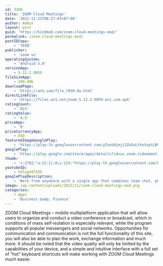 ```yaml
---
id: 3260
title: 'ZOOM Cloud Meetings'
date: '2022-11-23T08:27:03+07:00'
author: Admin
layout: post
guid: 'https://kindmod.com/zoom-cloud-meetings-mod/'
permalink: /zoom-cloud-meetings-mod/
postIDCopy:
    - '7030'
publisher:
    - 'zoom us'
operatingSystem:
    - 'Android 5.0'
versionApp:
    - 5.12.2.9059
fileSizeApp:
    - 209.4Mb
downloadPage:
    - 'https://an1.com/file_7030-dw.html'
directLinkFile:
    - 'https://files.an1.net/zoom_5.12.2.9059-an1.com.apk'
ratingCount:
    - '823'
ratingValue:
    - '4.5'
priceApp:
    - '0'
priceCurrencyApp:
    - USD
featuredImageGooglePlay:
    - 'https://play-lh.googleusercontent.com/yZsmiNjmji3ZoOuLthoVvptLB9cZ0vCmitcky4OUXNcEFV3IEQkrBD2uu5kuWRF5_ERA'
googlePlay:
    - 'https://play.google.com/store/apps/details?id=us.zoom.videomeetings'
thumb:
    - 's:2702:"a:21:{i:0;s:115:"https://play-lh.googleusercontent.com/kSI2FyhuPY3efl8htMUGG4goWJ865RCY7E-lvI0tqRsGwGMqO5gN2r2jXMxSIwtx4t0=w526-h296";i:1;s:116:"https://play-lh.googleusercontent.com/S14iIQ7L_ha9x_lx9hFjlYblgtV8IjOAIU2Z_6O5TVPe_pGIkmF-Hjw_bArRlhr0CUhQ=w526-h296";i:2;s:116:"https://play-lh.googleusercontent.com/ifhlKGxTR8buhU3U9PO20Av8YZSsYgR6MjBaZarTDUCLvWT7aDHGLijUf9MxUNr_UgbB=w526-h296";i:3;s:115:"https://play-lh.googleusercontent.com/aE9hiEon1yY1VTv6EIJ64Ne0tbpkUlFWrsofzVNrh-k0C_60i1CmAamLR14OFCj54H8=w526-h296";i:4;s:115:"https://play-lh.googleusercontent.com/SLwHW1Deje-QK_XTCAn3k6HzMudBzAUajdumHdtTsiBblv88YbUMU9UeD87EtyF1M1E=w526-h296";i:5;s:114:"https://play-lh.googleusercontent.com/u18lCHtLBpr-i4-Hy6B-McFerquqFNMwdRsfnEd7s6Cuds-tc-YHqIB7Za5DLWqztw=w526-h296";i:6;s:115:"https://play-lh.googleusercontent.com/nowmj9rOl5cC_ABc4BYuDbawclPTfhHRfTvt6dLsHwrpXaeFYmDc0EOxLey09zsxG9A=w526-h296";i:7;s:114:"https://play-lh.googleusercontent.com/MLmMQiFvi7lejwyi_23tNYGCgMlD4aHvddto4lgFnucauMrHV99uYU-lOzX219nVLQ=w526-h296";i:8;s:115:"https://play-lh.googleusercontent.com/diPbqv03juHYpp-3vFDKpREH9okWOXeCsOBlWZBp761rCJgRcHIOZta1eAbmpuMSXpE=w526-h296";i:9;s:114:"https://play-lh.googleusercontent.com/Ijs8wU1FQ-FOpnpKmk47FIeejNUplwhz3W9RPlXAGriloDOqth-QYZ4QjkAnuLgiRA=w526-h296";i:10;s:116:"https://play-lh.googleusercontent.com/OZjGTgaxMmu81Pv2jOKwSToaIDc5BNh6_XOFANbeyFKs8zAZekgaEwV2U6SVJdpaK2P-=w526-h296";i:11;s:115:"https://play-lh.googleusercontent.com/KMPdOELLBscm2LgdCUz4Ys4iQxSg95GIg7_aBrnVCTmjosaiBNRVGbDUT_SrZPYMkMs=w526-h296";i:12;s:114:"https://play-lh.googleusercontent.com/fS_A6Zy6fR6Jg8AcZMBz80grkOOMj6NnbpJN8KgSbPc0LwcpiX9KpH35BC0I2xfjRw=w526-h296";i:13;s:115:"https://play-lh.googleusercontent.com/qtrQ7iMLviQ5V6urfy15W6_iJeaAlMYVjIKqJh9LCiBBrFvIHa1eMN4TTi5wAL0N0PQ=w526-h296";i:14;s:114:"https://play-lh.googleusercontent.com/k_wUfokHCKsK5ZJgo38bWDyeYNXPUO9fTaj8ad7BaxKhaV8h-R3Vb6-X4AwCy14c-A=w526-h296";i:15;s:114:"https://play-lh.googleusercontent.com/WM5CHsfc9uHsKzWuSqVG2YSXAeqekZkT8NNMDPkgnGE6wJzzh4hat8AD5ETkGZbYwA=w526-h296";i:16;s:115:"https://play-lh.googleusercontent.com/D3JwK6zvQcm1bdI25Dwjg_ucOYCB4UZhmCqYVTGgrTF3XSrrGf4eYA2SmztCAttSHoI=w526-h296";i:17;s:114:"https://play-lh.googleusercontent.com/hMbniv3Sx0KCL9V4ssyTRegLE0ugVq_BDE8FPBYX1Cqdj801DJsaYCL8_v3zge8sSw=w526-h296";i:18;s:114:"https://play-lh.googleusercontent.com/rYO--Hysa_TrrNBISHYaG10UgDx63b_5eCLl7AWE3I7_hIYuckD1yAUNvxor_9aZ0Q=w526-h296";i:19;s:116:"https://play-lh.googleusercontent.com/NSyIFqJ3l_IvUhTVNRFmqPUgjbpI1PD4Mp8aY6xnJAoCOx-0I4lV26NfLkd4ttnf9txA=w526-h296";i:20;s:115:"https://play-lh.googleusercontent.com/z1w9Xeh2b7E-hwcEniEqcTy2_TIFbu43qvOSLRLb_baZQ7aSy7AKTA3Zm5YfGJ9nW28=w526-h296";}";'
youtubeID:
    - h4lyge97XIU
googlePlayDescription:
    - 'Work from anywhere with a single app that combines team chat, phone, whiteboard, meetings, and more.'
image: /wp-content/uploads/2022/11/zoom-cloud-meetings-mod.png
categories:
    - Apps
    - 'Business &amp; Finance'
---
```


ZOOM Cloud Meetings – mobile multiplatform application that will allow users to organize and conduct a video conference or broadcast, which in conditions of mass self-isolation is especially relevant, while the program supports all popular messengers and social networks. Opportunities for communication and communication is not the full functionality of this site, you will also be able to plan the work, exchange information and much more. It should be noted that the video quality will only be limited by the capabilities of your device, and a simple and intuitive interface with a full set of “hot” keyboard shortcuts will make working with ZOOM Cloud Meetings much easier.
